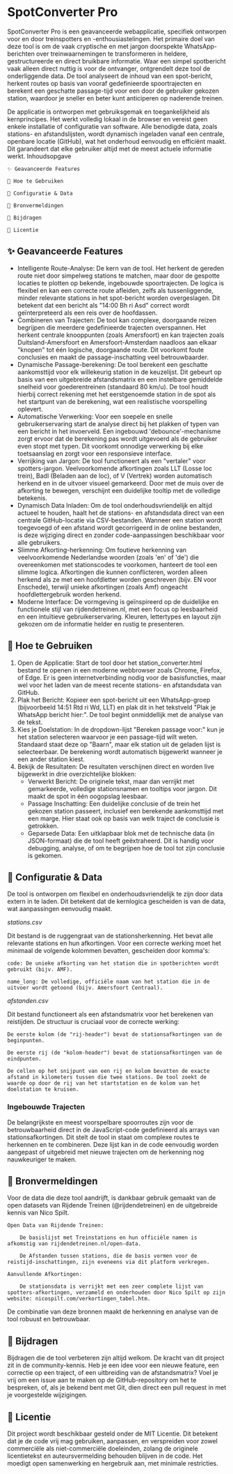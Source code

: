 # SpotConverter Pro #

SpotConverter Pro is een geavanceerde webapplicatie, specifiek ontworpen voor en door treinspotters en -enthousiastelingen. Het primaire doel van deze tool is om de vaak cryptische en met jargon doorspekte WhatsApp-berichten over treinwaarnemingen te transformeren in heldere, gestructureerde en direct bruikbare informatie. Waar een simpel spotbericht vaak alleen direct nuttig is voor de ontvanger, ontgrendelt deze tool de onderliggende data. De tool analyseert de inhoud van een spot-bericht, herkent routes op basis van vooraf gedefinieerde spoortrajecten en berekent een geschatte passage-tijd voor een door de gebruiker gekozen station, waardoor je sneller en beter kunt anticiperen op naderende treinen.

De applicatie is ontworpen met gebruiksgemak en toegankelijkheid als kernprincipes. Het werkt volledig lokaal in de browser en vereist geen enkele installatie of configuratie van software. Alle benodigde data, zoals stations- en afstandslijsten, wordt dynamisch ingeladen vanaf een centrale, openbare locatie (GitHub), wat het onderhoud eenvoudig en efficiënt maakt. Dit garandeert dat elke gebruiker altijd met de meest actuele informatie werkt.
Inhoudsopgave

    ✨ Geavanceerde Features

    🚀 Hoe te Gebruiken

    🔧 Configuratie & Data

    💾 Bronvermeldingen

    🤝 Bijdragen

    📄 Licentie

## ✨ Geavanceerde Features ##

- Intelligente Route-Analyse: De kern van de tool. Het herkent de gereden route niet door simpelweg stations te matchen, maar door de gespotte locaties te plotten op bekende, ingebouwde spoortrajecten. De logica is flexibel en kan een correcte route afleiden, zelfs als tussenliggende, minder relevante stations in het spot-bericht worden overgeslagen. Dit betekent dat een bericht als "14:00 Bh ri Asd" correct wordt geïnterpreteerd als een reis over de hoofdassen.
- Combineren van Trajecten: De tool kan complexe, doorgaande reizen begrijpen die meerdere gedefinieerde trajecten overspannen. Het herkent centrale knooppunten (zoals Amersfoort) en kan trajecten zoals Duitsland-Amersfoort en Amersfoort-Amsterdam naadloos aan elkaar "knopen" tot één logische, doorgaande route. Dit voorkomt foute conclusies en maakt de passage-inschatting veel betrouwbaarder.
- Dynamische Passage-berekening: De tool berekent een geschatte aankomsttijd voor elk willekeurig station in de keuzelijst. Dit gebeurt op basis van een uitgebreide afstandsmatrix en een instelbare gemiddelde snelheid voor goederentreinen (standaard 80 km/u). De tool houdt hierbij correct rekening met het eerstgenoemde station in de spot als het startpunt van de berekening, wat een realistische voorspelling oplevert.
- Automatische Verwerking: Voor een soepele en snelle gebruikerservaring start de analyse direct bij het plakken of typen van een bericht in het invoerveld. Een ingebouwd 'debounce'-mechanisme zorgt ervoor dat de berekening pas wordt uitgevoerd als de gebruiker even stopt met typen. Dit voorkomt onnodige verwerking bij elke toetsaanslag en zorgt voor een responsieve interface.
- Verrijking van Jargon: De tool functioneert als een "vertaler" voor spotters-jargon. Veelvoorkomende afkortingen zoals LLT (Losse loc trein), Badl (Beladen aan de loc), of V (Vertrek) worden automatisch herkend en in de uitvoer visueel gemarkeerd. Door met de muis over de afkorting te bewegen, verschijnt een duidelijke tooltip met de volledige betekenis.
- Dynamisch Data Inladen: Om de tool onderhoudsvriendelijk en altijd actueel te houden, haalt het de stations- en afstandsdata direct van een centrale GitHub-locatie via CSV-bestanden. Wanneer een station wordt toegevoegd of een afstand wordt gecorrigeerd in de online bestanden, is deze wijziging direct en zonder code-aanpassingen beschikbaar voor alle gebruikers.
- Slimme Afkorting-herkenning: Om foutieve herkenning van veelvoorkomende Nederlandse woorden (zoals 'en' of 'de') die overeenkomen met stationscodes te voorkomen, hanteert de tool een slimme logica. Afkortingen die kunnen conflicteren, worden alleen herkend als ze met een hoofdletter worden geschreven (bijv. EN voor Enschede), terwijl unieke afkortingen (zoals Amf) ongeacht hoofdlettergebruik worden herkend.
- Moderne Interface: De vormgeving is geïnspireerd op de duidelijke en functionele stijl van rijdendetreinen.nl, met een focus op leesbaarheid en een intuïtieve gebruikerservaring. Kleuren, lettertypes en layout zijn gekozen om de informatie helder en rustig te presenteren.

## 🚀 Hoe te Gebruiken ##
1. Open de Applicatie: Start de tool door het station_converter.html bestand te openen in een moderne webbrowser zoals Chrome, Firefox, of Edge. Er is geen internetverbinding nodig voor de basisfuncties, maar wel voor het laden van de meest recente stations- en afstandsdata van GitHub.
2. Plak het Bericht: Kopieer een spot-bericht uit een WhatsApp-groep (bijvoorbeeld 14:51 Rtd ri Wd, LLT) en plak dit in het tekstveld "Plak je WhatsApp bericht hier:". De tool begint onmiddellijk met de analyse van de tekst.
3.  Kies je Doelstation: In de dropdown-lijst "Bereken passage voor:" kun je het station selecteren waarvoor je een passage-tijd wilt weten. Standaard staat deze op "Baarn", maar elk station uit de geladen lijst is selecteerbaar. De berekening wordt automatisch bijgewerkt wanneer je een ander station kiest.
4. Bekijk de Resultaten: De resultaten verschijnen direct en worden live bijgewerkt in drie overzichtelijke blokken:
    - Verwerkt Bericht: De originele tekst, maar dan verrijkt met gemarkeerde, volledige stationsnamen en tooltips voor jargon. Dit maakt de spot in één oogopslag leesbaar.
    - Passage Inschatting: Een duidelijke conclusie of de trein het gekozen station passeert, inclusief een berekende aankomsttijd met een marge. Hier staat ook op basis van welk traject de conclusie is getrokken.
    - Geparsede Data: Een uitklapbaar blok met de technische data (in JSON-formaat) die de tool heeft geëxtraheerd. Dit is handig voor debugging, analyse, of om te begrijpen hoe de tool tot zijn conclusie is gekomen.

## 🔧 Configuratie & Data ##

De tool is ontworpen om flexibel en onderhoudsvriendelijk te zijn door data extern in te laden. Dit betekent dat de kernlogica gescheiden is van de data, wat aanpassingen eenvoudig maakt.

_stations.csv_

Dit bestand is de ruggengraat van de stationsherkenning. Het bevat alle relevante stations en hun afkortingen. Voor een correcte werking moet het minimaal de volgende kolommen bevatten, gescheiden door komma's:

    code: De unieke afkorting van het station die in spotberichten wordt gebruikt (bijv. AMF).

    name_long: De volledige, officiële naam van het station die in de uitvoer wordt getoond (bijv. Amersfoort Centraal).

_afstanden.csv_

Dit bestand functioneert als een afstandsmatrix voor het berekenen van reistijden. De structuur is cruciaal voor de correcte werking:

    De eerste kolom (de "rij-header") bevat de stationsafkortingen van de beginpunten.

    De eerste rij (de "kolom-header") bevat de stationsafkortingen van de eindpunten.

    De cellen op het snijpunt van een rij en kolom bevatten de exacte afstand in kilometers tussen die twee stations. De tool zoekt de waarde op door de rij van het startstation en de kolom van het doelstation te kruisen.

### Ingebouwde Trajecten

De belangrijkste en meest voorspelbare spoorroutes zijn voor de betrouwbaarheid direct in de JavaScript-code gedefinieerd als arrays van stationsafkortingen. Dit stelt de tool in staat om complexe routes te herkennen en te combineren. Deze lijst kan in de code eenvoudig worden aangepast of uitgebreid met nieuwe trajecten om de herkenning nog nauwkeuriger te maken.

## 💾 Bronvermeldingen

Voor de data die deze tool aandrijft, is dankbaar gebruik gemaakt van de open datasets van Rijdende Treinen (@rijdendetreinen) en de uitgebreide kennis van Nico Spilt.

    Open Data van Rijdende Treinen:

        De basislijst met Treinstations en hun officiële namen is afkomstig van rijdendetreinen.nl/open-data.

        De Afstanden tussen stations, die de basis vormen voor de reistijd-inschattingen, zijn eveneens via dit platform verkregen.

    Aanvullende Afkortingen:

        De stationsdata is verrijkt met een zeer complete lijst van spotters-afkortingen, verzameld en onderhouden door Nico Spilt op zijn website: nicospilt.com/verkortingen_tabel.htm.

De combinatie van deze bronnen maakt de herkenning en analyse van de tool robuust en betrouwbaar.

## 🤝 Bijdragen

Bijdragen die de tool verbeteren zijn altijd welkom. De kracht van dit project zit in de community-kennis. Heb je een idee voor een nieuwe feature, een correctie op een traject, of een uitbreiding van de afstandsmatrix? Voel je vrij om een issue aan te maken op de GitHub-repository om het te bespreken, of, als je bekend bent met Git, dien direct een pull request in met je voorgestelde wijzigingen.

## 📄 Licentie

Dit project wordt beschikbaar gesteld onder de MIT Licentie. Dit betekent dat je de code vrij mag gebruiken, aanpassen, en verspreiden voor zowel commerciële als niet-commerciële doeleinden, zolang de originele licentietekst en auteursvermelding behouden blijven in de code. Het moedigt open samenwerking en hergebruik aan, met minimale restricties.
